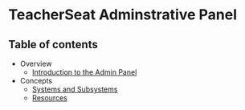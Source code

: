 # TeacherSeat Adminstrative Panel

## Table of contents 

- Overview
  - [Introduction to the Admin Panel](/overview/introduction.md)
- Concepts
  - [Systems and Subsystems](concepts/systems-and-subsystems.md)
  - [Resources](concepts/resources.md)
